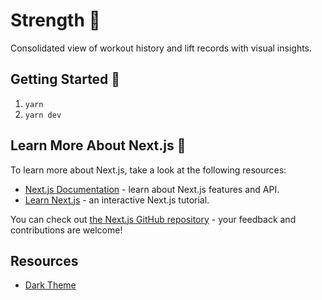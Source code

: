 # Strength 💪

Consolidated view of workout history and lift records with visual insights.
## Getting Started 🚀

1. `yarn`
2. `yarn dev`

## Learn More About Next.js 📓

To learn more about Next.js, take a look at the following resources:

- [Next.js Documentation](https://nextjs.org/docs) - learn about Next.js features and API.
- [Learn Next.js](https://nextjs.org/learn) - an interactive Next.js tutorial.

You can check out [the Next.js GitHub repository](https://github.com/vercel/next.js/) - your feedback and contributions are welcome!

## Resources
- [Dark Theme](https://material.io/design/color/dark-theme.html#ui-application)
